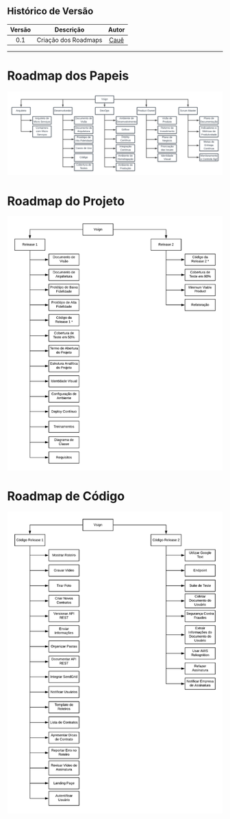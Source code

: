## Histórico de Versão

| <center>Versão</center> | <center>Descrição</center> | <center>Autor</center> |
| :----: | :-------: | :---: |
| 0.1 | Criação dos Roadmaps | [Cauê](https://github.com/caue96) |

---

# Roadmap dos Papeis

[![Roadmap dos Papeis](img/Roadmap_Papeis.png)](https://ibb.co/Y8SwrcS)

# Roadmap do Projeto

[![Roadmap do Projeto](img/Roadmap_Projeto.png)](https://ibb.co/qDn50WD)

# Roadmap de Código

[![Roadmap de Código](img/Roadmap_Codigo.png)](https://ibb.co/n11k0QJ)
